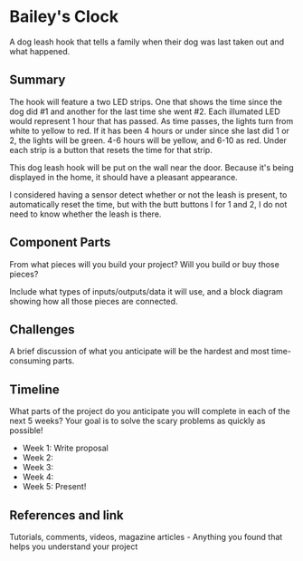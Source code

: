 # Bailey's Clock

A dog leash hook that tells a family when their dog was last taken out and what happened. 

## Summary

The hook will feature a two LED strips. One that shows the time since the dog did #1 and another for the last time she went #2. Each illumated LED would represent 1 hour that has passed. As time passes, the lights turn from white to yellow to red. If it has been 4 hours or under since she last did 1 or 2, the lights will be green. 4-6 hours will be yellow, and 6-10 as red. Under each strip is a button that resets the time for that strip. 

This dog leash hook will be put on the wall near the door. Because it's being displayed in the home, it should have a pleasant appearance. 

I considered having a sensor detect whether or not the leash is present, to automatically reset the time, but with the butt buttons I for 1 and 2, I do not need to know whether the leash is there.

## Component Parts

From what pieces will you build your project? Will you build or buy those pieces?

Include what types of inputs/outputs/data it will use, and a block diagram showing how all those pieces are connected.

## Challenges

A brief discussion of what you anticipate will be the hardest and most time-consuming parts.

## Timeline

What parts of the project do you anticipate you will complete in each of the next 5 weeks? Your goal is to solve the scary problems as quickly as possible! 

- Week 1: Write proposal
- Week 2: 
- Week 3:
- Week 4:
- Week 5: Present!

## References and link

Tutorials, comments, videos, magazine articles - Anything you found that helps you understand your project 
